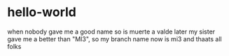 # hello-world
when nobody gave me a good name so is muerte a valde
later my sister gave me a better than "MI3", so my branch name now is mi3
and thaats all folks
